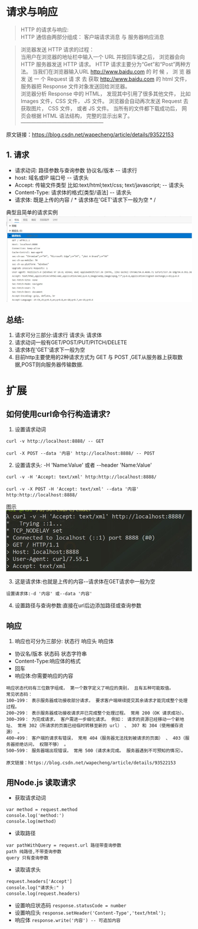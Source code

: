 # 请求与响应
> HTTP 的请求与响应:  
HTTP 通信由两部分组成： 客户端请求消息 与 服务器响应消息

> 浏览器发送 HTTP 请求的过程：  
当用户在浏览器的地址栏中输入一个 URL 并按回车键之后， 浏览器会向 HTTP 服务器发送 HTTP 请求。 HTTP 请求主要分为“Get”和“Post”两种方法。 当我们在浏览器输入URL http://www.baidu.com 的 时 候 ， 浏 览 器 发 送 一 个 Request 请 求 去 获取 http://www.baidu.com 的 html 文件， 服务器把 Response 文件对象发送回给浏览器。  
浏览器分析 Response 中的 HTML， 发现其中引用了很多其他文件， 比如 Images 文件，CSS 文件， JS 文件。 浏览器会自动再次发送 Request 去获取图片， CSS 文件， 或者 JS 文件。
当所有的文件都下载成功后， 网页会根据 HTML 语法结构， 完整的显示出来了。  
————————————————  
  
原文链接：https://blog.csdn.net/wapecheng/article/details/93522153  

## 1. 请求
* 请求动词: 路径参数与查询参数 协议名/版本 -- 请求行
* host: 域名或IP 端口号 -- 请求头
* Accept: 传输文件类型 比如:text/html;text/css; text/javascript; -- 请求头 
* Content-Type: 请求体的格式[类型/语法] -- 请求头
* 请求体: 既是上传的内容  / * 请求体在'GET'请求下一般为空 * /

典型且简单的请求实例![典型且简单的请求实例](/image/http请求实例.jpg)

## 总结:
1. 请求可分三部分:请求行 请求头 请求体
2. 请求动词一般有GET/POST/PUT/PITCH/DELETE
3. 请求体在'GET'请求下一般为空
4. 目前http主要使用的2种请求方式为 GET 与 POST ,GET从服务器上获取数据,POST则向服务器传输数据.

# 扩展
##  如何使用curl命令行构造请求? 
1. 设置请求动词
```
curl -v http://localhost:8888/ -- GET

curl -X POST --data '内容' http://localhost:8888/ -- POST 
```

2. 设置请求头: -H 'Name:Value' 或者 --header 'Name:Value'
```
curl -v -H 'Accept: text/xml' http:http://localhost:8888/

curl -v -X POST -H 'Accept: text/xml' --data '内容' http:http://localhost:8888/

```
图示 ![例子](/image/修改请求头后curl显示的例子185045.jpg)  

3. 这是请求体:也就是上传的内容--请求体在GET请求中一般为空
```
设置请求体:-d '内容' 或--data '内容'
```
  
4. 设置路径与查询参数:直接在url后边添加路径或查询参数

## 响应
1. 响应也可分为三部分: 状态行  响应头  响应体
* 协议名/版本  状态码 状态字符串
* Content-Type:响应体的格式
* 回车
* 响应体:你需要响应的内容
```
响应状态代码有三位数字组成， 第一个数字定义了响应的类别， 且有五种可能取值。
常见状态码：
100~199： 表示服务器成功接收部分请求， 要求客户端继续提交其余请求才能完成整个处理过程。
200~299： 表示服务器成功接收请求并已完成整个处理过程。 常用 200（OK 请求成功）。
300~399： 为完成请求， 客户需进一步细化请求。 例如： 请求的资源已经移动一个新地址、 常用 302（所请求的页面已经临时转移至新的 url） 、 307 和 304（使用缓存资源） 。
400~499： 客户端的请求有错误， 常用 404（服务器无法找到被请求的页面） 、 403（服务器拒绝访问， 权限不够） 。
500~599： 服务器端出现错误， 常用 500（请求未完成。 服务器遇到不可预知的情况）。

原文链接：https://blog.csdn.net/wapecheng/article/details/93522153
```
## 用Node.js 读取请求
* 获取请求动词
```
var method = request.method
console.log('method:')
console.log(method)
```
* 读取路径
```
var pathWithQuery = request.url 路径带查询参数
path 纯路径,不带查询参数
query 只有查询参数
```
* 读取请求头
```
request.headers['Accept']
console.log("请求头:" )
console.log(request.headers)
```
* 设置响应状态码 ` response.statusCode = number `
* 设置响应头 `response.setHeader('Content-Type','text/html');`
* 响应体  `response.write('内容') -- 可追加内容 `